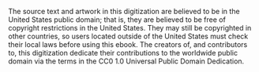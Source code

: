 The source text and artwork in this digitization are believed to be in the 
United States public domain; that is, they are believed to be free of 
copyright restrictions in the United States. They may still be 
copyrighted in other countries, so users located outside of the 
United States must check their local laws before using this ebook. 
The creators of, and contributors to, this digitization dedicate their 
contributions to the worldwide public domain via the terms in the 
CC0 1.0 Universal Public Domain Dedication.
